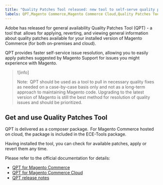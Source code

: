 ```yaml
---
title: "Quality Patches Tool released: new tool to self-serve quality patches"
labels: QPT,Magento Commerce,Magento Commerce Cloud,Quality Patches Tool,announcements,apply patch,ece-tools
---
```


Adobe has released for general availability Quality Patches Tool (QPT) - a tool that  allows for applying, reverting, and viewing general information about quality patches available for your installed version of Magento Commerce (for both on-premises and cloud).

QPT provides faster self-service issue resolution, allowing you to easily apply patches suggested by Magento Support for issues you might experience with Magento.

>![info]
>
>Note:  QPT should be used as a tool to pull in necessary quality fixes as needed on a case-by-case basis only and not as a long-term approach to maintaining Magento code. Upgrading to the latest version of Magento is still the best method for resolution of quality issues and should be prioritized.

## Get and use Quality Patches Tool

QPT is delivered as a composer package.  For Magento Commerce hosted on cloud, the package is included in the ECE-Tools package.

Having installed the tool, you can check for available patches, apply or revert them any time.

Please refer to the official documentation for details:

* [QPT for Magento Commerce](https://devdocs.magento.com/guides/v2.4/comp-mgr/patching/mqp.html)
* [QPT for Magento Commerce Cloud](https://devdocs.magento.com/cloud/project/project-patch.html)
* [QPT release notes](https://devdocs.magento.com/quality-patches/release-notes.html)


